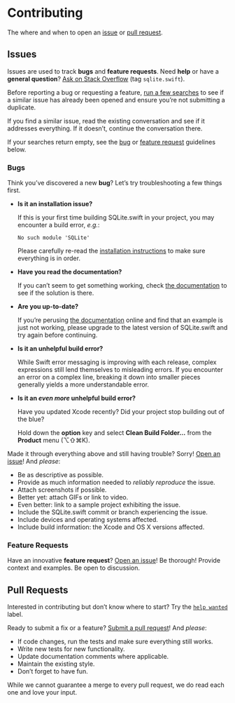 # Contributing

The where and when to open an [issue](#issues) or [pull
request](#pull-requests).


## Issues

Issues are used to track **bugs** and **feature requests**. Need **help** or
have a **general question**? [Ask on Stack Overflow][] (tag `sqlite.swift`).

Before reporting a bug or requesting a feature, [run a few searches][Search] to
see if a similar issue has already been opened and ensure you’re not submitting
a duplicate.

If you find a similar issue, read the existing conversation and see if it
addresses everything. If it doesn’t, continue the conversation there.

If your searches return empty, see the [bug](#bugs) or [feature
request](#feature-requests) guidelines below.

[Ask on Stack Overflow]: http://stackoverflow.com/questions/tagged/sqlite.swift
[Search]: https://github.com/stephencelis/SQLite.swift/search?type=Issues


### Bugs

Think you’ve discovered a new **bug**? Let’s try troubleshooting a few things
first.

  - **Is it an installation issue?** <a name='bugs-1'/>

    If this is your first time building SQLite.swift in your project, you may
    encounter a build error, _e.g._:

        No such module 'SQLite'

    Please carefully re-read the [installation instructions][] to make sure
    everything is in order.

  - **Have you read the documentation?** <a name='bugs-2'/>

    If you can’t seem to get something working, check
    [the documentation][See Documentation] to see if the solution is there.

  - **Are you up-to-date?** <a name='bugs-3'/>

    If you’re perusing [the documentation][See Documentation] online and find
    that an example is just not working, please upgrade to the latest version
    of SQLite.swift and try again before continuing.

  - **Is it an unhelpful build error?** <a name='bugs-4'/>

    While Swift error messaging is improving with each release, complex
    expressions still lend themselves to misleading errors. If you encounter an
    error on a complex line, breaking it down into smaller pieces generally
    yields a more understandable error.

  - **Is it an _even more_ unhelpful build error?** <a name='bugs-5'/>

    Have you updated Xcode recently? Did your project stop building out of the
    blue?

    Hold down the **option** key and select **Clean Build Folder…** from the
    **Product** menu (⌥⇧⌘K).

Made it through everything above and still having trouble? Sorry!
[Open an issue][]! And _please_:

  - Be as descriptive as possible.
  - Provide as much information needed to _reliably reproduce_ the issue.
  - Attach screenshots if possible.
  - Better yet: attach GIFs or link to video.
  - Even better: link to a sample project exhibiting the issue.
  - Include the SQLite.swift commit or branch experiencing the issue.
  - Include devices and operating systems affected.
  - Include build information: the Xcode and OS X versions affected.

[installation instructions]: Documentation/Index.md#installation
[See Documentation]: Documentation/Index.md#sqliteswift-documentation
[Open an issue]: https://github.com/stephencelis/SQLite.swift/issues/new


### Feature Requests

Have an innovative **feature request**? [Open an issue][]! Be thorough! Provide
context and examples. Be open to discussion.


## Pull Requests

Interested in contributing but don’t know where to start? Try the [`help
wanted`][help wanted] label.

Ready to submit a fix or a feature? [Submit a pull request][]! And _please_:

  - If code changes, run the tests and make sure everything still works.
  - Write new tests for new functionality.
  - Update documentation comments where applicable.
  - Maintain the existing style.
  - Don’t forget to have fun.

While we cannot guarantee a merge to every pull request, we do read each one
and love your input.


[help wanted]: https://github.com/stephencelis/SQLite.swift/labels/help%20wanted
[Submit a pull request]: https://github.com/stephencelis/SQLite.swift/fork
